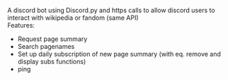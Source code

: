 A discord bot using Discord.py and https calls to allow discord users to interact with wikipedia or fandom (same API)  
Features:  
   - Request page summary  
   - Search pagenames  
   - Set up daily subscription of new page summary (with eq. remove and display subs functions)  
   - ping
